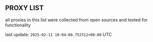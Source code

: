 ## PROXY LIST

all proxies in this list were collected from open sources and tested for functionality

last update: `2025-02-11 10:04:00.752512+00:00` UTC